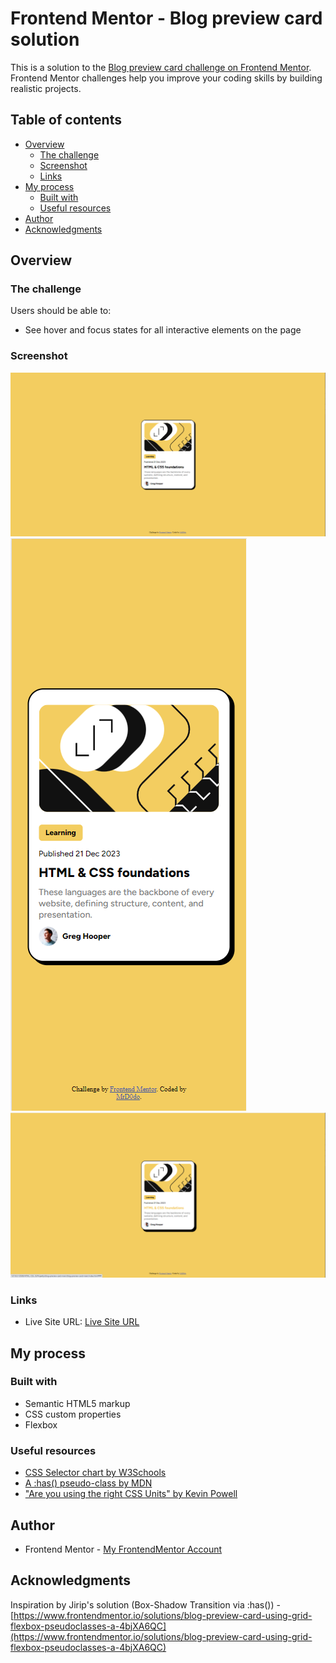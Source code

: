 # Frontend Mentor - Blog preview card solution

This is a solution to the [Blog preview card challenge on Frontend Mentor](https://www.frontendmentor.io/challenges/blog-preview-card-ckPaj01IcS). Frontend Mentor challenges help you improve your coding skills by building realistic projects. 

## Table of contents

- [Overview](#overview)
  - [The challenge](#the-challenge)
  - [Screenshot](#screenshot)
  - [Links](#links)
- [My process](#my-process)
  - [Built with](#built-with)
  - [Useful resources](#useful-resources)
- [Author](#author)
- [Acknowledgments](#acknowledgments)

## Overview

### The challenge

Users should be able to:

- See hover and focus states for all interactive elements on the page

### Screenshot

![Desktop view of the website](./screenshots/desktop-view.png)
![Mobile view of the website](./screenshots/mobile-view.png)
![Hover state of the website](./screenshots/hover-state.png)

### Links

- Live Site URL: [Live Site URL](https://MrD0do.github.io/Frontendmentor/blog-preview-card-main/blog-preview-card)

## My process

### Built with

- Semantic HTML5 markup
- CSS custom properties
- Flexbox

### Useful resources

- [CSS Selector chart by W3Schools](https://www.w3schools.com/cssref/css_selectors.php)
- [A :has() pseudo-class by MDN](https://developer.mozilla.org/en-US/docs/Web/CSS/:has)
- ["Are you using the right CSS Units" by Kevin Powell](https://youtu.be/N5wpD9Ov_To?list=PL4-IK0AVhVjP27yZLwW-gkPggRps0CCnP)

## Author

- Frontend Mentor - [My FrontendMentor Account](https://www.frontendmentor.io/profile/MrD0do)

## Acknowledgments

Inspiration by Jirip's solution (Box-Shadow Transition via :has()) - [https://www.frontendmentor.io/solutions/blog-preview-card-using-grid-flexbox-pseudoclasses-a-4bjXA6QC](https://www.frontendmentor.io/solutions/blog-preview-card-using-grid-flexbox-pseudoclasses-a-4bjXA6QC)
